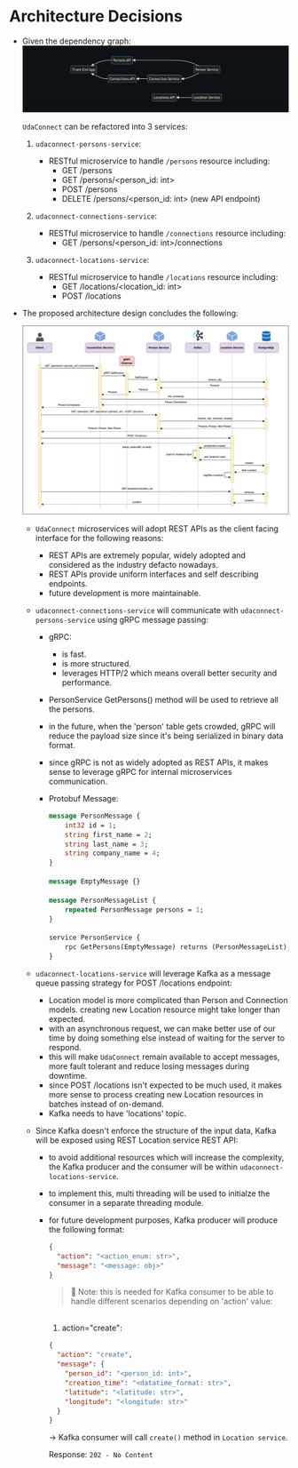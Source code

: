 <!-- markdownlint-configure-file {
  "MD033": false,
  "MD041": false
} -->

# Architecture Decisions

- Given the dependency graph:
  ![udaconnect dependency graph][dpendency-graph]

  `UdaConnect` can be refactored into 3 services:

  1. `udaconnect-persons-service`:

     - RESTful microservice to handle `/persons` resource including:
       - GET /persons
       - GET /persons/<person_id: int>
       - POST /persons
       - DELETE /persons/<person_id: int> (new API endpoint)

  2. `udaconnect-connections-service`:

     - RESTful microservice to handle `/connections` resource including:
       - GET /persons/<person_id: int>/connections

  3. `udaconnect-locations-service`:
     - RESTful microservice to handle `/locations` resource including:
       - GET /locations/<location_id: int>
       - POST /locations

- The proposed architecture design concludes the following:

  ![udaconnect architecture design][arch-design]

  - `UdaConnect` microservices will adopt REST APIs as the client facing interface for the following reasons:

    - REST APIs are extremely popular, widely adopted and considered as the industry defacto nowadays.
    - REST APIs provide uniform interfaces and self describing endpoints.
    - future development is more maintainable.

  - `udaconnect-connections-service` will communicate with `udaconnect-persons-service` using gRPC message passing:

    - gRPC:
      - is fast.
      - is more structured.
      - leverages HTTP/2 which means overall better security and performance.
    - PersonService GetPersons() method will be used to retrieve all the persons.
    - in the future, when the 'person' table gets crowded, gRPC will reduce the payload size since it's being serialized in binary data format.
    - since gRPC is not as widely adopted as REST APIs, it makes sense to leverage gRPC for internal microservices communication.

    - Protobuf Message:

      ```proto
      message PersonMessage {
          int32 id = 1;
          string first_name = 2;
          string last_name = 3;
          string company_name = 4;
      }

      message EmptyMessage {}

      message PersonMessageList {
          repeated PersonMessage persons = 1;
      }

      service PersonService {
          rpc GetPersons(EmptyMessage) returns (PersonMessageList);
      }
      ```

  - `udaconnect-locations-service` will leverage Kafka as a message queue passing strategy for POST /locations endpoint:

    - Location model is more complicated than Person and Connection models. creating new Location resource might take longer than expected.
    - with an asynchronous request, we can make better use of our time by doing something else instead of waiting for the server to respond.
    - this will make `UdaConnect` remain available to accept messages, more fault tolerant and reduce losing messages during downtime.
    - since POST /locations isn't expected to be much used, it makes more sense to process creating new Location resources in batches instead of on-demand.
    - Kafka needs to have 'locations' topic.

  - Since Kafka doesn't enforce the structure of the input data, Kafka will be exposed using REST Location service REST API:

    - to avoid additional resources which will increase the complexity, the Kafka producer and the consumer will be within `udaconnect-locations-service`.
    - to implement this, multi threading will be used to initialze the consumer in a separate threading module.
    - for future development purposes, Kafka producer will produce the following format:

      ```json
      {
        "action": "<action_enum: str>",
        "message": "<message: obj>"
      }
      ```

      > :memo: Note: this is needed for Kafka consumer to be able to handle different scenarios depending on 'action' value:

      <br />

      1. action="create":

      ```json
      {
        "action": "create",
        "message": {
          "person_id": "<person_id: int>",
          "creation_time": "<datatime_format: str>",
          "latitude": "<latitude: str>",
          "longitude": "<longitude: str>"
        }
      }
      ```

      -> Kafka consumer will call `create()` method in `Location service`.

      Response: `202 - No Content`

[dpendency-graph]: ./assets/imgs/dependency-graph-simple.png
[arch-design]: ./architecture_design.png
